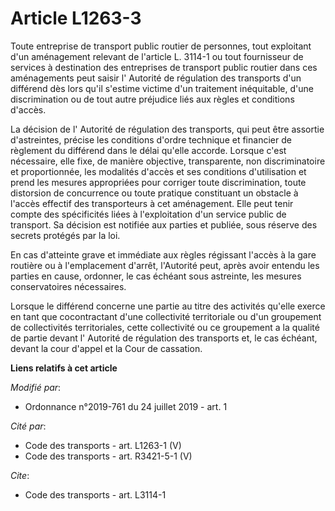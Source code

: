 # Article L1263-3

Toute entreprise de transport public routier de personnes, tout exploitant d'un aménagement relevant de l'article L. 3114-1
ou tout fournisseur de services à destination des entreprises de transport public routier dans ces aménagements peut saisir
l'       Autorité de régulation des transports d'un différend dès lors qu'il s'estime victime d'un traitement inéquitable,
d'une discrimination ou de tout autre préjudice liés aux règles et conditions d'accès. 

La décision de l'       Autorité de régulation des transports, qui peut être assortie d'astreintes, précise les conditions
d'ordre technique et financier de règlement du différend dans le délai qu'elle accorde. Lorsque c'est nécessaire, elle fixe,
de manière objective, transparente, non discriminatoire et proportionnée, les modalités d'accès et ses conditions
d'utilisation et prend les mesures appropriées pour corriger toute discrimination, toute distorsion de concurrence ou toute
pratique constituant un obstacle à l'accès effectif des transporteurs à cet aménagement. Elle peut tenir compte des
spécificités liées à l'exploitation d'un service public de transport. Sa décision est notifiée aux parties et publiée, sous
réserve des secrets protégés par la loi. 

En cas d'atteinte grave et immédiate aux règles régissant l'accès à la gare routière ou à l'emplacement d'arrêt, l'Autorité
peut, après avoir entendu les parties en cause, ordonner, le cas échéant sous astreinte, les mesures conservatoires
nécessaires. 

Lorsque le différend concerne une partie au titre des activités qu'elle exerce en tant que cocontractant d'une collectivité
territoriale ou d'un groupement de collectivités territoriales, cette collectivité ou ce groupement a la qualité de partie
devant l'       Autorité de régulation des transports et, le cas échéant, devant la cour d'appel et la Cour de cassation.

**Liens relatifs à cet article**

_Modifié par_:

  - Ordonnance n°2019-761 du 24 juillet 2019 - art. 1

_Cité par_:

  - Code des transports - art. L1263-1 (V)
  - Code des transports - art. R3421-5-1 (V)

_Cite_:

  - Code des transports - art. L3114-1
